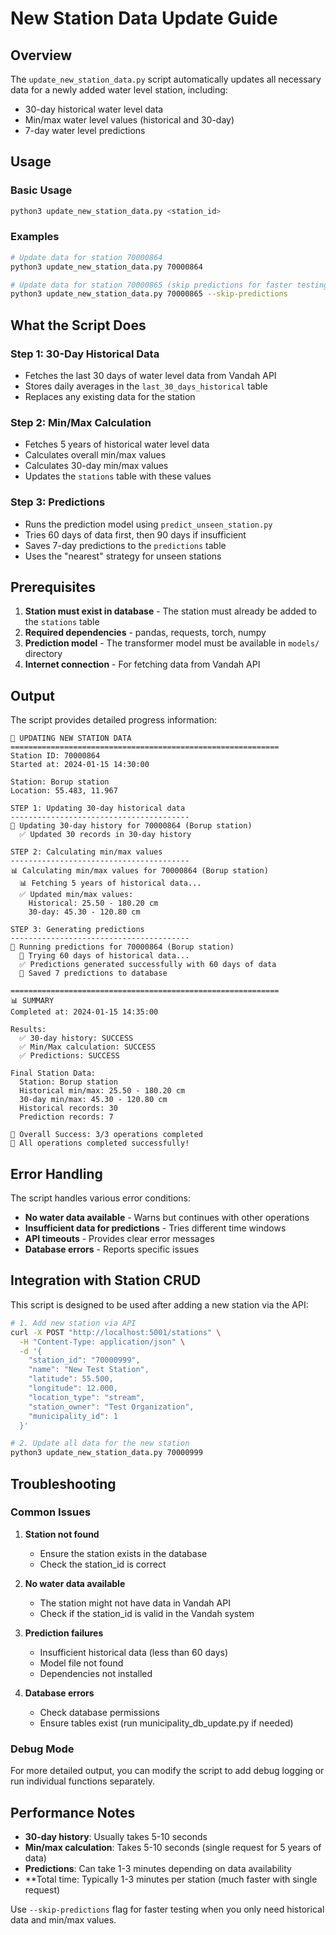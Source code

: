 # New Station Data Update Guide

## Overview
The `update_new_station_data.py` script automatically updates all necessary data for a newly added water level station, including:
- 30-day historical water level data
- Min/max water level values (historical and 30-day)
- 7-day water level predictions

## Usage

### Basic Usage
```bash
python3 update_new_station_data.py <station_id>
```

### Examples
```bash
# Update data for station 70000864
python3 update_new_station_data.py 70000864

# Update data for station 70000865 (skip predictions for faster testing)
python3 update_new_station_data.py 70000865 --skip-predictions
```

## What the Script Does

### Step 1: 30-Day Historical Data
- Fetches the last 30 days of water level data from Vandah API
- Stores daily averages in the `last_30_days_historical` table
- Replaces any existing data for the station

### Step 2: Min/Max Calculation
- Fetches 5 years of historical water level data
- Calculates overall min/max values
- Calculates 30-day min/max values
- Updates the `stations` table with these values

### Step 3: Predictions
- Runs the prediction model using `predict_unseen_station.py`
- Tries 60 days of data first, then 90 days if insufficient
- Saves 7-day predictions to the `predictions` table
- Uses the "nearest" strategy for unseen stations

## Prerequisites

1. **Station must exist in database** - The station must already be added to the `stations` table
2. **Required dependencies** - pandas, requests, torch, numpy
3. **Prediction model** - The transformer model must be available in `models/` directory
4. **Internet connection** - For fetching data from Vandah API

## Output

The script provides detailed progress information:
```
🚀 UPDATING NEW STATION DATA
============================================================
Station ID: 70000864
Started at: 2024-01-15 14:30:00

Station: Borup station
Location: 55.483, 11.967

STEP 1: Updating 30-day historical data
----------------------------------------
📅 Updating 30-day history for 70000864 (Borup station)
  ✅ Updated 30 records in 30-day history

STEP 2: Calculating min/max values
----------------------------------------
📊 Calculating min/max values for 70000864 (Borup station)
  📊 Fetching 5 years of historical data...
  ✅ Updated min/max values:
    Historical: 25.50 - 180.20 cm
    30-day: 45.30 - 120.80 cm

STEP 3: Generating predictions
----------------------------------------
🔮 Running predictions for 70000864 (Borup station)
  📅 Trying 60 days of historical data...
  ✅ Predictions generated successfully with 60 days of data
  💾 Saved 7 predictions to database

============================================================
📊 SUMMARY
Completed at: 2024-01-15 14:35:00

Results:
  ✅ 30-day history: SUCCESS
  ✅ Min/Max calculation: SUCCESS
  ✅ Predictions: SUCCESS

Final Station Data:
  Station: Borup station
  Historical min/max: 25.50 - 180.20 cm
  30-day min/max: 45.30 - 120.80 cm
  Historical records: 30
  Prediction records: 7

🎯 Overall Success: 3/3 operations completed
🎉 All operations completed successfully!
```

## Error Handling

The script handles various error conditions:
- **No water data available** - Warns but continues with other operations
- **Insufficient data for predictions** - Tries different time windows
- **API timeouts** - Provides clear error messages
- **Database errors** - Reports specific issues

## Integration with Station CRUD

This script is designed to be used after adding a new station via the API:

```bash
# 1. Add new station via API
curl -X POST "http://localhost:5001/stations" \
  -H "Content-Type: application/json" \
  -d '{
    "station_id": "70000999",
    "name": "New Test Station",
    "latitude": 55.500,
    "longitude": 12.000,
    "location_type": "stream",
    "station_owner": "Test Organization",
    "municipality_id": 1
  }'

# 2. Update all data for the new station
python3 update_new_station_data.py 70000999
```

## Troubleshooting

### Common Issues

1. **Station not found**
   - Ensure the station exists in the database
   - Check the station_id is correct

2. **No water data available**
   - The station might not have data in Vandah API
   - Check if the station_id is valid in the Vandah system

3. **Prediction failures**
   - Insufficient historical data (less than 60 days)
   - Model file not found
   - Dependencies not installed

4. **Database errors**
   - Check database permissions
   - Ensure tables exist (run municipality_db_update.py if needed)

### Debug Mode
For more detailed output, you can modify the script to add debug logging or run individual functions separately.

## Performance Notes

- **30-day history**: Usually takes 5-10 seconds
- **Min/max calculation**: Takes 5-10 seconds (single request for 5 years of data)
- **Predictions**: Can take 1-3 minutes depending on data availability
- **Total time: Typically 1-3 minutes per station (much faster with single request)

Use `--skip-predictions` flag for faster testing when you only need historical data and min/max values.
